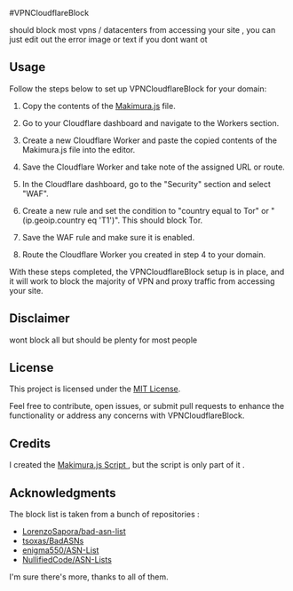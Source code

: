 #VPNCloudflareBlock

should block most vpns / datacenters from accessing your site , you can  just edit out the error image or text if you dont want ot

## Usage

Follow the steps below to set up VPNCloudflareBlock for your domain:

1. Copy the contents of the [Makimura.js](Makimura.js) file.

2. Go to your Cloudflare dashboard and navigate to the Workers section.

3. Create a new Cloudflare Worker and paste the copied contents of the Makimura.js file into the editor.

4. Save the Cloudflare Worker and take note of the assigned URL or route.

5. In the Cloudflare dashboard, go to the "Security" section and select "WAF".

6. Create a new rule and set the condition to "country equal to Tor" or "(ip.geoip.country eq 'T1')". This should block Tor.

7. Save the WAF rule and make sure it is enabled.

8. Route the Cloudflare Worker you created in step 4 to your domain.

With these steps completed, the VPNCloudflareBlock setup is in place, and it will work to block the majority of VPN and proxy traffic from accessing your site.

## Disclaimer
wont block all but should be plenty for most people 

## License

This project is licensed under the [MIT License](LICENSE).

Feel free to contribute, open issues, or submit pull requests to enhance the functionality or address any concerns with VPNCloudflareBlock.

## Credits

I created  the  [Makimura.js Script ](https://github.com/TheRyoSaeba), but the script is only part of it .

## Acknowledgments

The block list is taken from a bunch of repositories : 

- [LorenzoSapora/bad-asn-list](https://github.com/LorenzoSapora/bad-asn-list)
- [tsoxas/BadASNs](https://github.com/tsoxas/BadASNs/blob/main/ASN.txt)
- [enigma550/ASN-List](https://github.com/enigma550/ASN-List)
- [NullifiedCode/ASN-Lists](https://github.com/NullifiedCode/ASN-Lists)

I'm sure there's more, thanks to all of them.
